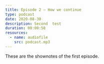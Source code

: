 ```yaml
---
title: Episode 2 – How we continue
type: podcast
date: 2020-08-30
description: Second  test
duration: 00:00:58
resources:
  - name: audiofile
    src: podcast.mp3
---
```


These are the shownotes of the first episode.
